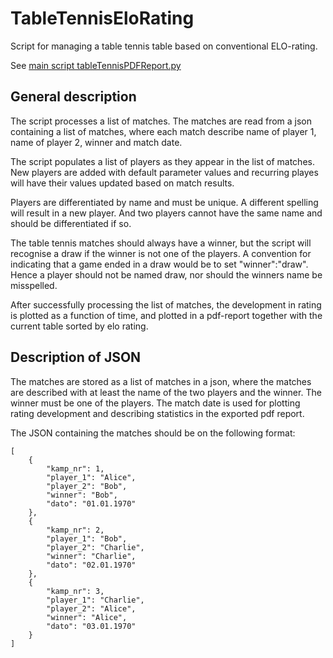 # TableTennisEloRating
Script for managing a table tennis table based on conventional ELO-rating. 

See [main script tableTennisPDFReport.py](tableTennisPDFReport.py)

## General description
The script processes a list of matches. The matches are read from a json containing a list of matches, where each match describe
name of player 1, name of player 2, winner and match date.

The script populates a list of players as they appear in the list of matches. New players are added with default parameter values 
and recurring playes will have their values updated based on match results.

Players are differentiated by name and must be unique. A different spelling will result in a new player. And two players cannot have 
the same name and should be differentiated if so. 

The table tennis matches should always have a winner, but the script will recognise a draw if the winner is not one of the players. A convention for indicating that a game ended in a draw would be to set "winner":"draw". 
Hence a player should not be named draw, nor should the winners name be misspelled.

After successfully processing the list of matches, the development in rating is plotted as a function of time, and plotted in a pdf-report together with the current table sorted by elo rating.

## Description of JSON
The matches are stored as a list of matches in a json, where the matches are described with at least the name of the two players and the winner. The winner must be one of the players. The match date is used for plotting rating development and describing statistics in the exported pdf report.

The JSON containing the matches should be on the following format:

```
[
    {
        "kamp_nr": 1,
        "player_1": "Alice",
        "player_2": "Bob",
        "winner": "Bob",
        "dato": "01.01.1970"
    },
    {
        "kamp_nr": 2,
        "player_1": "Bob",
        "player_2": "Charlie",
        "winner": "Charlie",
        "dato": "02.01.1970"
    },
    {
        "kamp_nr": 3,
        "player_1": "Charlie",
        "player_2": "Alice",
        "winner": "Alice",
        "dato": "03.01.1970"
    }
]
```
